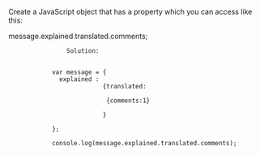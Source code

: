 Create a JavaScript object that has a property which you can access like this:

message.explained.translated.comments;

					Solution:
						
						
				var message = {
				  explained : 
				              {translated: 
				               
				               {comments:1}
				              
				              }
				  
				};

				console.log(message.explained.translated.comments);